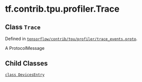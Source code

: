 <div itemscope itemtype="http://developers.google.com/ReferenceObject">
<meta itemprop="name" content="tf.contrib.tpu.profiler.Trace" />
<meta itemprop="path" content="Stable" />
<meta itemprop="property" content="DevicesEntry"/>
</div>

# tf.contrib.tpu.profiler.Trace

## Class `Trace`





Defined in [`tensorflow/contrib/tpu/profiler/trace_events.proto`](https://www.tensorflow.org/code/tensorflow/contrib/tpu/profiler/trace_events.proto).

A ProtocolMessage

## Child Classes
[`class DevicesEntry`](../../../../tf/contrib/tpu/profiler/Trace/DevicesEntry.md)

